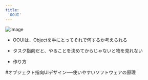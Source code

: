 ```yaml
---
title:
 'OOUI'
---
```


![image](https://gyazo.com/b947fe13d193a924665755de17850bd1/thumb/1000)
- OOUIは、Objectを手にとってそれで何するか考えられる
- タスク指向だと、やることを決めてからじゃないと物を見れない

- 作り方



#オブジェクト指向UIデザイン──使いやすいソフトウェアの原理